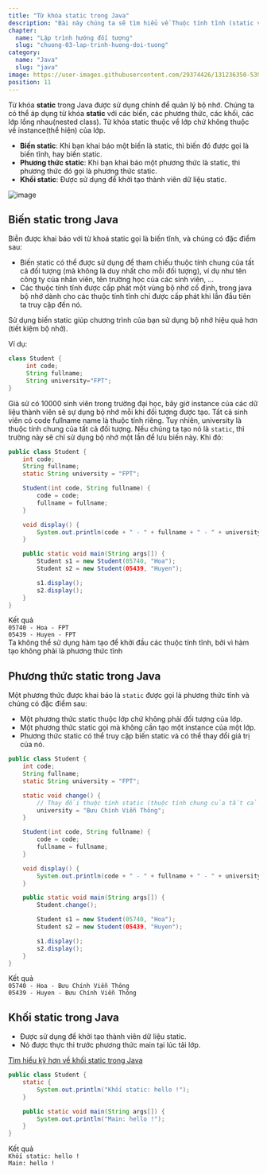 ```yaml
---
title: "Từ khóa static trong Java"
description: "Bài này chúng ta sẽ tìm hiểu về Thuộc tính tĩnh (static variable), tự học lập trình java, chia sẻ kiến thức về java"
chapter:
  name: "Lập trình hướng đối tượng"
  slug: "chuong-03-lap-trinh-huong-doi-tuong"
category:
  name: "Java"
  slug: "java"
image: https://user-images.githubusercontent.com/29374426/131236350-539f5fcf-79f4-43ed-8d38-35494726df1a.png
position: 11
---
```


Từ khóa **static** trong Java được sử dụng chính để quản lý bộ nhớ. Chúng ta có thể áp dụng từ khóa **static** với các biến, các phương thức, các khối, các lớp lồng nhau(nested class). Từ khóa static thuộc về lớp chứ không thuộc về instance(thể hiện) của lớp.

- **Biến static**: Khi bạn khai báo một biến là static, thì biến đó được gọi là biến tĩnh, hay biến static.
- **Phương thức static**: Khi bạn khai báo một phương thức là static, thì phương thức đó gọi là phương thức static.
- **Khối static**: Được sử dụng để khởi tạo thành viên dữ liệu static.

![image](https://user-images.githubusercontent.com/29374426/131236350-539f5fcf-79f4-43ed-8d38-35494726df1a.png)

## Biến static trong Java

Biễn được khai báo với từ khoá static gọi là biến tĩnh, và chúng có đặc điểm sau:

- Biến static có thể được sử dụng để tham chiếu thuộc tính chung của tất cả đối tượng (mà không là duy nhất cho mỗi đối tượng), ví dụ như tên công ty của nhân viên, tên trường học của các sinh viên, ...
- Các thuộc tính tĩnh được cấp phát một vùng bộ nhớ cố định, trong java bộ nhớ dành cho các thuộc tính tĩnh chỉ được cấp phát khi lần đầu tiên ta truy cập đến nó.

Sử dụng biến static giúp chương trình của bạn sử dụng bộ nhớ hiệu quả hơn (tiết kiệm bộ nhớ).

Ví dụ:

```java
class Student {
     int code;
     String fullname;
     String university="FPT";
}
```

Giả sử có 10000 sinh viên trong trường đại học, bây giờ instance của các dữ liệu thành viên sẽ sự dụng bộ nhớ mỗi khi đối tượng được tạo. Tất cả sinh viên có code fullname name là thuộc tính riêng. Tuy nhiên, university là thuộc tính chung của tất cả đối tượng. Nếu chúng ta tạo nó là `static`, thì trường này sẽ chỉ sử dụng bộ nhớ một lần để lưu biến này. Khi đó:

```java
public class Student {
    int code;
    String fullname;
    static String university = "FPT";

    Student(int code, String fullname) {
        code = code;
        fullname = fullname;
    }

    void display() {
        System.out.println(code + " - " + fullname + " - " + university);
    }

    public static void main(String args[]) {
        Student s1 = new Student(05740, "Hoa");
        Student s2 = new Student(05439, "Huyen");

        s1.display();
        s2.display();
    }
}
```

<div class="window">
  <div class="window-header">
    <div class="action-buttons"></div>
    <span class="title-popup">Kết quả</span>
  </div>
  <div class="window-body">
    <code>05740 - Hoa - FPT</code><br/>
    <code>05439 - Huyen - FPT</code>
  </div>
</div>

<content-info>
Ta không thể sử dụng hàm tạo để khởi đầu các thuộc tính tĩnh, bởi vì hàm tạo không phải là phương thức tĩnh
</content-info>

## Phương thức static trong Java

Một phương thức được khai báo là `static` được gọi là phương thức tĩnh và chúng có đặc điểm sau:

- Một phương thức static thuộc lớp chứ không phải đối tượng của lớp.
- Một phương thức static gọi mà không cần tạo một instance của một lớp.
- Phương thức static có thể truy cập biến static và có thể thay đổi giá trị của nó.

<content-example />

```java
public class Student {
    int code;
    String fullname;
    static String university = "FPT";

    static void change() {
        // Thay đổi thuộc tính static (thuộc tính chung của tất cả các đối tượng)
        university = "Bưu Chính Viễn Thông";
    }

    Student(int code, String fullname) {
        code = code;
        fullname = fullname;
    }

    void display() {
        System.out.println(code + " - " + fullname + " - " + university);
    }

    public static void main(String args[]) {
        Student.change();

        Student s1 = new Student(05740, "Hoa");
        Student s2 = new Student(05439, "Huyen");

        s1.display();
        s2.display();
    }
}
```

<div class="window">
  <div class="window-header">
    <div class="action-buttons"></div>
    <span class="title-popup">Kết quả</span>
  </div>
  <div class="window-body">
    <code>05740 - Hoa - Bưu Chính Viễn Thông</code><br/>
    <code>05439 - Huyen - Bưu Chính Viễn Thông</code>
  </div>
</div>

## Khối static trong Java

- Được sử dụng để khởi tạo thành viên dữ liệu static.
- Nó được thực thi trước phương thức main tại lúc tải lớp.

[Tìm hiểu kỹ hơn về khối static trong Java](/bai-viet/java/khoi-anonymous-va-static-trong-java)

<content-example />

```java
public class Student {
    static {
        System.out.println("Khối static: hello !");
    }

    public static void main(String args[]) {
        System.out.println("Main: hello !");
    }
}
```

<div class="window">
  <div class="window-header">
    <div class="action-buttons"></div>
    <span class="title-popup">Kết quả</span>
  </div>
  <div class="window-body">
    <code>Khối static: hello !</code><br/>
    <code>Main: hello !</code>
  </div>
</div>

